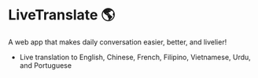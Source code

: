 # LiveTranslate 🌎
A web app that makes daily conversation easier, better, and livelier!

- Live translation to English, Chinese, French, Filipino, Vietnamese, Urdu, and Portuguese
